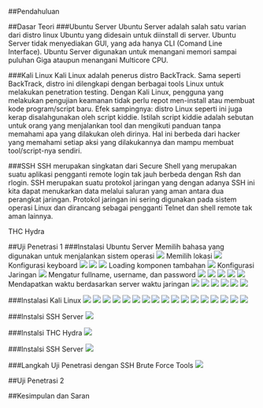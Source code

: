 ##Pendahuluan


##Dasar Teori
###Ubuntu Server
Ubuntu Server adalah salah satu varian dari distro linux Ubuntu yang didesain untuk diinstall di server. Ubuntu Server tidak menyediakan GUI, yang ada hanya CLI (Comand Line Interface). Ubuntu Server digunakan untuk menangani memori sampai puluhan Giga ataupun menangani Multicore CPU.

###Kali Linux
Kali Linux adalah penerus distro BackTrack. Sama seperti BackTrack, distro ini dilengkapi dengan berbagai tools Linux untuk melakukan penetration testing. Dengan Kali Linux, pengguna yang melakukan pengujian keamanan tidak perlu repot men-install atau membuat kode program/script baru. Efek sampingnya: distro Linux seperti ini juga kerap disalahgunakan oleh script kiddie. Istilah script kiddie adalah sebutan untuk orang yang menjalankan tool dan mengikuti panduan tanpa memahami apa yang dilakukan oleh dirinya. Hal ini berbeda dari hacker yang memahami setiap aksi yang dilakukannya dan mampu membuat tool/script-nya sendiri.

###SSH
SSH merupakan singkatan dari Secure Shell yang merupakan suatu aplikasi pengganti remote login tak jauh berbeda dengan Rsh dan rlogin. SSH merupakan suatu protokol jaringan yang  dengan adanya SSH ini kita dapat menukarkan data melalui saluran yang aman antara dua perangkat jaringan. Protokol jaringan ini sering digunakan pada sistem operasi Linux dan dirancang sebagai pengganti Telnet dan shell remote tak aman lainnya.

THC Hydra

##Uji Penetrasi 1
###Instalasi Ubuntu Server
Memilih bahasa yang digunakan untuk menjalankan sistem operasi
![](images/install_ubuntu_server_1.png?raw=true)
Memilih lokasi
![](images/install_ubuntu_server_2.png?raw=true)
Konfigurasi keyboard
![](images/install_ubuntu_server-3.png?raw=true)
![](images/install_ubuntu_server_4.png?raw=true)
![](images/install_ubuntu_server-5.png?raw=true)
Loading komponen tambahan
![](images/install_ubuntu_server_6.png?raw=true)
Konfigurasi Jaringan
![](images/install_ubuntu_server_7.png?raw=true)
Mengatur fullname, username, dan password
![](images/install_ubuntu_server_8.png?raw=true)
![](images/install_ubuntu_server_9.png?raw=true)
![](images/install_ubuntu_server_10.png?raw=true)
![](images/install_ubuntu_server_11.png?raw=true)
![](images/install_ubuntu_server-12.png?raw=true)
Mendapatkan waktu berdasarkan server waktu jaringan
![](images/install_ubuntu_server_13.png?raw=true)
![](images/install_ubuntu_server_14.png?raw=true)
![](images/install_ubuntu_server_15.png?raw=true)
![](images/install_ubuntu_server_16.png?raw=true)
![](images/install_ubuntu_server_17.png?raw=true)
![](images/install_ubuntu_server_18.png?raw=true)


###Instalasi Kali Linux
![](images/install_kali.png?raw=true)
![](images/install_kali_2.png?raw=true)
![](images/install_kali_3.png?raw=true)
![](images/install_kali_4.png?raw=true)
![](images/install_kali_5.png?raw=true)
![](images/install_kali_6.png?raw=true)
![](images/install_kali_7.png?raw=true)
![](images/install_kali_8.png?raw=true)
![](images/install_kali_9.png?raw=true)
![](images/install_kali_10.png?raw=true)
![](images/install_kali_11.png?raw=true)
![](images/install_kali_12.png?raw=true)
![](images/install_kali_13.png?raw=true)
![](images/install_kali_14.png?raw=true)
![](images/install_kali_15.png?raw=true)
![](images/install_kali_16.png?raw=true)
![](images/install_kali_17.png?raw=true)


###Instalsi SSH Server
![](images/install_ssh_server.png?raw=true)


###Instalsi THC Hydra
![](images/install_thc_hydra.png?raw=true)


###Instalsi SSH Server
![](images/install_ssh_server.png?raw=true)


###Langkah Uji Penetrasi dengan SSH Brute Force Tools
![](images/hydra.png?raw=true)


##Uji Penetrasi 2



##Kesimpulan dan Saran


